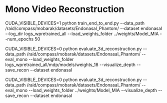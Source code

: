 # Mono Video Reconstruction

CUDA_VISIBLE_DEVICES=1 python train_end_to_end.py --data_path /raid/compass/mobarak/datasets/Endonasal_Phantom/ --dataset endonasal --log_dir logs_wpretrained_all --load_weights_folder ../weights/Model_MIA --num_epochs 50

CUDA_VISIBLE_DEVICES=0 python evaluate_3d_reconstruction.py --data_path /raid/compass/mobarak/datasets/Endonasal_Phantom/ --eval_mono --load_weights_folder logs_wpretrained_all/mdp/models/weights_18 --visualize_depth --save_recon --dataset endonasal

CUDA_VISIBLE_DEVICES=0 python evaluate_3d_reconstruction.py --data_path /raid/compass/mobarak/datasets/Endonasal_Phantom/ --eval_mono --load_weights_folder ../weights/Model_MIA --visualize_depth --save_recon --dataset endonasal
